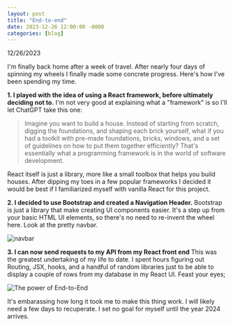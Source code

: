 ```yaml
---
layout: post
title: "End-to-end"
date: 2023-12-26 12:00:00 -0000
categories: [blog]
---
```


12/26/2023

I'm finally back home after a week of travel. After nearly four days of spinning my wheels I finally made some concrete progress. Here's how I've been spending my time.

<b>1. I played with the idea of using a React framework, before ultimately deciding not to.</b>
I'm not very good at explaining what a "framework" is so I'll let ChatGPT take this one:

>Imagine you want to build a house. Instead of starting from scratch, digging the foundations, and shaping each brick yourself, what if you had a toolkit with pre-made foundations, bricks, windows, and a set of guidelines on how to put them together efficiently? That's essentially what a programming framework is in the world of software development.

React itself is just a library, more like a small toolbox that helps you build houses. After dipping my toes in a few popular frameworks I decided it would be best if I familiarized myself with vanilla React for this project.

<b>2. I decided to use Bootstrap and created a Navigation Header.</b>
Bootstrap is just a library that make creating UI components easier. It's a step up from your basic HTML UI elements, so there's no need to re-invent the wheel here. Look at the pretty navbar.

![navbar](https://reachforthesky.github.io/task-weaver-ai/assets/blog-content/12-26-2023/Navbar.PNG)

<b>3. I can now send requests to my API from my React front end</b>
This was the greatest undertaking of my life to date. I spent hours figuring out Routing, JSX, hooks, and a handful of random libraries just to be able to display a couple of rows from my database in my React UI. Feast your eyes;

![The power of End-to-End](https://reachforthesky.github.io/task-weaver-ai/assets/blog-content/12-26-2023/E2E.PNG)

It's embarassing how long it took me to make this thing work. I will likely need a few days to recuperate. I set no goal for myself until the year 2024 arrives.